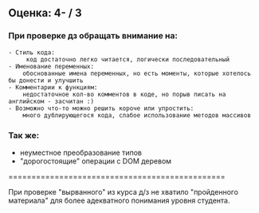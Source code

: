 ## Оценка: 4- / 3

### При проверке дз обращать внимание на:
    - Стиль кода:
         код достаточно легко читается, логически последовательный
    - Именование переменных:
        обоснованные имена переменных, но есть моменты, которые хотелось бы донести и улучшить
    - Комментарии к функциям:
        недостаточное кол-во комментов в коде, но порыв писать на английском - засчитан :)
    - Возможно что-то можно решить короче или упростить:
        много дублирующегося кода, слабое использование методов массивов


### Так же:
 - неуместное преобразование типов
 - "дорогостоящие" операции с DOM деревом

===============================================

При проверке "вырванного" из курса д/з не хватило "пройденного материала" для более адекватного понимания уровня студента.